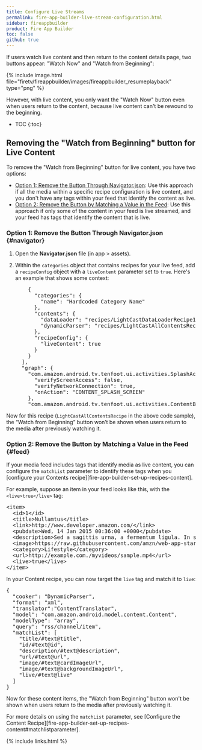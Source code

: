 ```yaml
---
title: Configure Live Streams
permalink: fire-app-builder-live-stream-configuration.html
sidebar: fireappbuilder
product: Fire App Builder
toc: false
github: true
---
```


If users watch live content and then return to the content details page, two buttons appear: "Watch Now" and "Watch from Beginning":

{% include image.html file="firetv/fireappbuilder/images/fireappbuilder_resumeplayback" type="png" %}

However, with live content, you only want the "Watch Now" button even when users return to the content, because live content can't be rewound to the beginning.

* TOC
{:toc}

## Removing the "Watch from Beginning" button for Live Content

To remove the "Watch from Beginning" button for live content, you have two options:

*  [Option 1: Remove the Button Through Navigator.json](#navigator): Use this approach if all the media within a specific recipe configuration is live content, and you don't have any tags within your feed that identify the content as live.
*  [Option 2: Remove the Button by Matching a Value in the Feed](#feed): Use this approach if only some of the content in your feed is live streamed, and your feed has tags that identify the content that is live.

### Option 1: Remove the Button Through Navigator.json {#navigator}

1.  Open the **Navigator.json** file (in app > assets).
2.  Within the `categories` object that contains recipes for your live feed, add a `recipeConfig` object with a `liveContent` parameter set to `true`. Here's an example that shows some context:
    
    <pre>
        {
          "categories": {
            "name": "Hardcoded Category Name"
          },
          "contents": {
            "dataLoader": "recipes/LightCastDataLoaderRecipe1.json",
            "dynamicParser": "recipes/LightCastAllContentsRecipe.json"
          },
          <span class="red">"recipeConfig": {
            "liveContent": true
          }</span>
        }
      ],
      "graph": {
        "com.amazon.android.tv.tenfoot.ui.activities.SplashActivity": {
          "verifyScreenAccess": false,
          "verifyNetworkConnection": true,
          "onAction": "CONTENT_SPLASH_SCREEN"
        },
        "com.amazon.android.tv.tenfoot.ui.activities.ContentBrowseActivity": {
    </pre>

Now for this recipe (`LightCastAllContentsRecipe` in the above code sample), the “Watch from Beginning” button won’t be shown when users return to the media after previously watching it.

### Option 2: Remove the Button by Matching a Value in the Feed {#feed}

If your media feed includes tags that identify media as live content, you can configure the `matchList` parameter to identify these tags when you [configure your Contents recipe][fire-app-builder-set-up-recipes-content]. 

For example, suppose an item in your feed looks like this, with the `<live>true</live>` tag:

<pre>
&lt;item&gt;
  &lt;id&gt;1&lt;/id&gt;
  &lt;title&gt;Nullamtus&lt;/title&gt;
  &lt;link&gt;http://www.developer.amazon.com/&lt;/link&gt;
  &lt;pubdate&gt;Wed, 14 Jan 2015 00:36:00 +0000&lt;/pubdate&gt;
  &lt;description&gt;Sed a sagittis urna, a fermentum ligula. In sagittis sagittis libero, ut tincidunt sapien egestas.&lt;/description&gt;
  &lt;image&gt;https://raw.githubusercontent.com/amzn/web-app-starter-kit-for-fire-tv/master/src/common/assets/images/l1.jpg&lt;/image&gt;
  &lt;category&gt;Lifestyle&lt;/category&gt;
  &lt;url&gt;http://example.com./myvideos/sample.mp4&lt;/url&gt;
  <span class="red">&lt;live&gt;true&lt;/live&gt;</span>
&lt;/item&gt;
</pre>

In your Content recipe, you can now target the `live` tag and match it to `live`:

<pre>
{
  "cooker": "DynamicParser",
  "format": "xml",
  "translator":"ContentTranslator",
  "model": "com.amazon.android.model.content.Content",
  "modelType": "array",
  "query": "rss/channel/item",
  "matchList": [
    "title/#text@title",
    "id/#text@id",
    "description/#text@description",
    "url/#text@url",
    "image/#text@cardImageUrl",
    "image/#text@backgroundImageUrl",
    <span class="red">"live/#text@live"</span>
  ]
}
</pre>

Now for these content items, the "Watch from Beginning" button won't be shown when users return to the media after previously watching it.

For more details on using the `matchList` parameter, see [Configure the Content Recipe][fire-app-builder-set-up-recipes-content#matchlistparameter].

{% include links.html %}